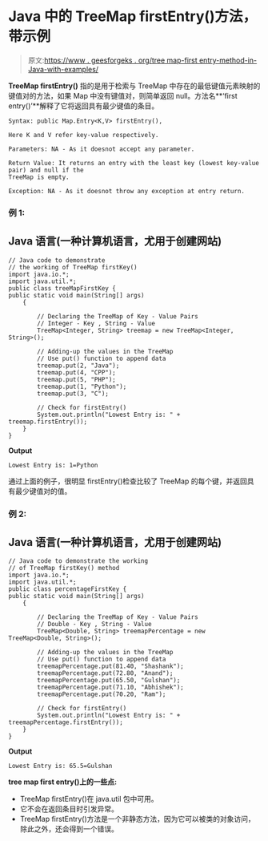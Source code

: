 # Java 中的 TreeMap firstEntry()方法，带示例

> 原文:[https://www . geesforgeks . org/tree map-first entry-method-in-Java-with-examples/](https://www.geeksforgeeks.org/treemap-firstentry-method-in-java-with-examples/)

**TreeMap firstEntry()** 指的是用于检索与 TreeMap 中存在的最低键值元素映射的键值对的方法，如果 Map 中没有键值对，则简单返回 null。方法名**‘first entry()’**解释了它将返回具有最少键值的条目。

```
Syntax: public Map.Entry<K,V> firstEntry(), 

Here K and V refer key-value respectively.

Parameters: NA - As it doesnot accept any parameter.

Return Value: It returns an entry with the least key (lowest key-value pair) and null if the 
TreeMap is empty.

Exception: NA - As it doesnot throw any exception at entry return.

```

### 例 1:

## Java 语言(一种计算机语言，尤用于创建网站)

```
// Java code to demonstrate 
// the working of TreeMap firstKey() 
import java.io.*; 
import java.util.*; 
public class treeMapFirstKey { 
public static void main(String[] args) 
    { 

        // Declaring the TreeMap of Key - Value Pairs
        // Integer - Key , String - Value
        TreeMap<Integer, String> treemap = new TreeMap<Integer, String>(); 

        // Adding-up the values in the TreeMap 
        // Use put() function to append data 
        treemap.put(2, "Java"); 
        treemap.put(4, "CPP"); 
        treemap.put(5, "PHP"); 
        treemap.put(1, "Python"); 
        treemap.put(3, "C"); 

        // Check for firstEntry()
        System.out.println("Lowest Entry is: " + treemap.firstEntry()); 
    } 
}
```

**Output**

```
Lowest Entry is: 1=Python

```

通过上面的例子，很明显 firstEntry()检查比较了 TreeMap 的每个键，并返回具有最少键值对的值。

### 例 2:

## Java 语言(一种计算机语言，尤用于创建网站)

```
// Java code to demonstrate the working
// of TreeMap firstKey() method
import java.io.*; 
import java.util.*; 
public class percentageFirstKey { 
public static void main(String[] args) 
    { 

        // Declaring the TreeMap of Key - Value Pairs
        // Double - Key , String - Value
        TreeMap<Double, String> treemapPercentage = new TreeMap<Double, String>(); 

        // Adding-up the values in the TreeMap 
        // Use put() function to append data 
        treemapPercentage.put(81.40, "Shashank"); 
        treemapPercentage.put(72.80, "Anand");
        treemapPercentage.put(65.50, "Gulshan");
        treemapPercentage.put(71.10, "Abhishek"); 
        treemapPercentage.put(70.20, "Ram"); 

        // Check for firstEntry()
        System.out.println("Lowest Entry is: " + treemapPercentage.firstEntry()); 
    } 
}
```

**Output**

```
Lowest Entry is: 65.5=Gulshan

```

**tree map first entry()上的一些点:**

*   TreeMap firstEntry()在 java.util 包中可用。
*   它不会在返回条目时引发异常。
*   TreeMap firstEntry()方法是一个非静态方法，因为它可以被类的对象访问，除此之外，还会得到一个错误。